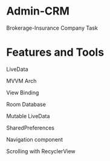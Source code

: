 # Admin-CRM
Brokerage-Insurance Company Task

# Features and Tools

LiveData

MVVM Arch

View Binding

Room Database

Mutable LiveData

SharedPreferences

Navigation component

Scrolling with RecyclerView
